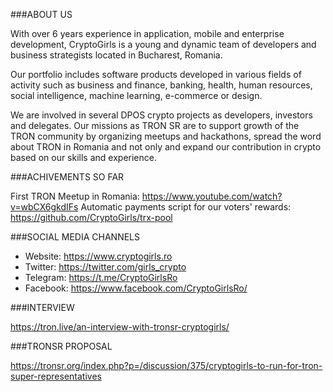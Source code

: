 ###ABOUT US

With over 6 years experience in application, mobile and enterprise development, CryptoGirls is a young and dynamic team of developers and business strategists located in Bucharest, Romania.

Our portfolio includes software products developed in various fields of activity such as business and finance, banking, health, human resources, social intelligence, machine learning, e-commerce or design.

We are involved in several DPOS crypto projects as developers, investors and delegates. Our missions as TRON SR are to support growth of the TRON community by organizing meetups and hackathons, spread the word about TRON in Romania and not only and expand our contribution in crypto based on our skills and experience.

###ACHIVEMENTS SO FAR

First TRON Meetup in Romania: https://www.youtube.com/watch?v=wbCX6gkdIFs
Automatic payments script for our voters' rewards: https://github.com/CryptoGirls/trx-pool

###SOCIAL MEDIA CHANNELS

- Website: https://www.cryptogirls.ro
- Twitter: https://twitter.com/girls_crypto
- Telegram: https://t.me/CryptoGirlsRo
- Facebook: https://www.facebook.com/CryptoGirlsRo/

###INTERVIEW

https://tron.live/an-interview-with-tronsr-cryptogirls/

###TRONSR PROPOSAL

https://tronsr.org/index.php?p=/discussion/375/cryptogirls-to-run-for-tron-super-representatives
